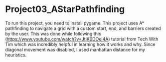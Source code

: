 # Project03_AStarPathfinding
To run this project, you need to install pygame.
This project uses A* pathfinding to navigate a grid with a custom start, end, and barriers created by the user.
This was done while following this (https://www.youtube.com/watch?v=JtiK0DOeI4A) tutorial from Tech With Tim
which was incredibly helpful in learning how it works and why.
Since diagonal movement was disabled, I used manhattan distance for my heuristics.


